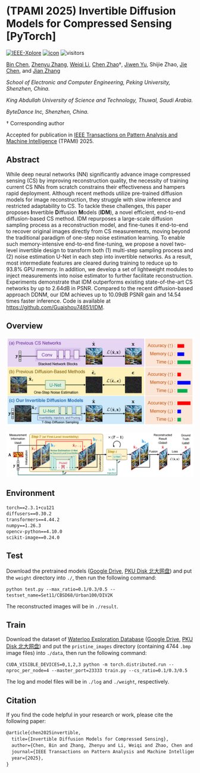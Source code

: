 # (TPAMI 2025) Invertible Diffusion Models for Compressed Sensing [PyTorch]

[![IEEE-Xplore](https://img.shields.io/badge/IEEE_Xplore-Paper-<COLOR>.svg)](https://github.com/Guaishou74851/IDM) [![icon](https://img.shields.io/badge/ArXiv-Paper-<COLOR>.svg)](https://arxiv.org/abs/2403.17006) ![visitors](https://visitor-badge.laobi.icu/badge?page_id=Guaishou74851.IDM)

[Bin Chen](https://scholar.google.com/citations?user=aZDNm98AAAAJ), [Zhenyu Zhang](https://scholar.google.com/citations?user=4TbicrcAAAAJ), [Weiqi Li](https://scholar.google.com/citations?user=SIkQdEsAAAAJ), [Chen Zhao](https://chenzhao.netlify.app/)†, [Jiwen Yu](https://vvictoryuki.github.io/website/), Shijie Zhao, [Jie Chen](https://aimia-pku.github.io/), and [Jian Zhang](https://jianzhang.tech/)

*School of Electronic and Computer Engineering, Peking University, Shenzhen, China.*

*King Abdullah University of Science and Technology, Thuwal, Saudi Arabia.*

*ByteDance Inc, Shenzhen, China.*

† Corresponding author

Accepted for publication in [IEEE Transactions on Pattern Analysis and Machine Intelligence](https://ieeexplore.ieee.org/xpl/RecentIssue.jsp?punumber=34) (TPAMI) 2025.

## Abstract

While deep neural networks (NN) significantly advance image compressed sensing (CS) by improving reconstruction quality, the necessity of training current CS NNs from scratch constrains their effectiveness and hampers rapid deployment. Although recent methods utilize pre-trained diffusion models for image reconstruction, they struggle with slow inference and restricted adaptability to CS. To tackle these challenges, this paper proposes **I**nvertible **D**iffusion **M**odels (**IDM**), a novel efficient, end-to-end diffusion-based CS method. IDM repurposes a large-scale diffusion sampling process as a reconstruction model, and fine-tunes it end-to-end to recover original images directly from CS measurements, moving beyond the traditional paradigm of one-step noise estimation learning. To enable such memory-intensive end-to-end fine-tuning, we propose a novel two-level invertible design to transform both (1) multi-step sampling process and (2) noise estimation U-Net in each step into invertible networks. As a result, most intermediate features are cleared during training to reduce up to 93.8% GPU memory. In addition, we develop a set of lightweight modules to inject measurements into noise estimator to further facilitate reconstruction. Experiments demonstrate that IDM outperforms existing state-of-the-art CS networks by up to 2.64dB in PSNR. Compared to the recent diffusion-based approach DDNM, our IDM achieves up to 10.09dB PSNR gain and 14.54 times faster inference. Code is available at https://github.com/Guaishou74851/IDM.

## Overview

![teaser](figs/teaser.png)

![framework](figs/framework.png)

## Environment

```shell
torch==2.3.1+cu121
diffusers==0.30.2
transformers==4.44.2
numpy==1.26.3
opencv-python==4.10.0
scikit-image==0.24.0
```

## Test

Download the pretrained models ([Google Drive](https://drive.google.com/file/d/1UzUg0lFqwWfmeXi8gqAOeQA3yt4HpPNy/view?usp=sharing), [PKU Disk 北大网盘](https://disk.pku.edu.cn/link/AA0B0294E9BCF64185B677BDF0951A7D54)) and put the `weight` directory into `./`, then run the following command:

```shell
python test.py --max_ratio=0.1/0.3/0.5 --testset_name=Set11/CBSD68/Urban100/DIV2K
```

The reconstructed images will be in `./result`.

## Train

Download the dataset of [Waterloo Exploration Database](https://kedema.org/project/exploration/index.html) ([Google Drive](https://drive.google.com/file/d/1TOg7BZE1XsJ7l2VzMoqFRAETk7OLcv75/view?usp=drive_link), [PKU Disk 北大网盘](https://disk.pku.edu.cn/link/AAD0DCBBD65D744526921B334ED2AB4F76)) and put the `pristine_images` directory (containing 4744 `.bmp` image files) into `./data`, then run the following command:

```shell
CUDA_VISIBLE_DEVICES=0,1,2,3 python -m torch.distributed.run --nproc_per_node=4 --master_port=23333 train.py --cs_ratio=0.1/0.3/0.5
```

The log and model files will be in `./log` and `./weight`, respectively.

## Citation

If you find the code helpful in your research or work, please cite the following paper:

```latex
@article{chen2025invertible,
  title={Invertible Diffusion Models for Compressed Sensing},
  author={Chen, Bin and Zhang, Zhenyu and Li, Weiqi and Zhao, Chen and Yu, Jiwen and Zhao, Shijie and Chen, Jie and Zhang, Jian},
  journal={IEEE Transactions on Pattern Analysis and Machine Intelligence},
  year={2025},
}
```

